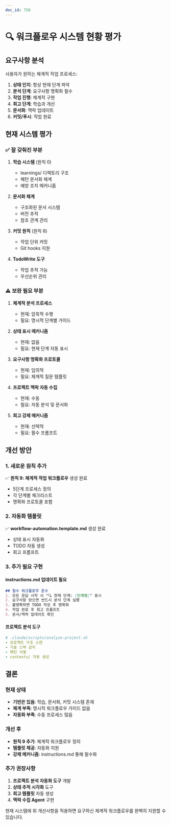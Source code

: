 ```yaml
---
doc_id: 750
---
```


# 🔍 워크플로우 시스템 현황 평가

## 요구사항 분석
사용자가 원하는 체계적 작업 프로세스:
1. **상태 인지**: 항상 현재 단계 파악
2. **분석 단계**: 요구사항 명확화 필수
3. **작업 진행**: 체계적 구현
4. **회고 단계**: 학습과 개선
5. **문서화**: 맥락 업데이트
6. **커밋/푸시**: 작업 완료

## 현재 시스템 평가

### ✅ 잘 갖춰진 부분

1. **학습 시스템** (원칙 0)
   - learnings/ 디렉토리 구조
   - 패턴 문서화 체계
   - 예방 조치 메커니즘

2. **문서화 체계**
   - 구조화된 문서 시스템
   - 버전 추적
   - 참조 관계 관리

3. **커밋 원칙** (원칙 6)
   - 작업 단위 커밋
   - Git hooks 지원

4. **TodoWrite 도구**
   - 작업 추적 가능
   - 우선순위 관리

### ⚠️ 보완 필요 부분

1. **체계적 분석 프로세스**
   - 현재: 암묵적 수행
   - 필요: 명시적 단계별 가이드

2. **상태 표시 메커니즘**
   - 현재: 없음
   - 필요: 현재 단계 자동 표시

3. **요구사항 명확화 프로토콜**
   - 현재: 임의적
   - 필요: 체계적 질문 템플릿

4. **프로젝트 맥락 자동 수집**
   - 현재: 수동
   - 필요: 자동 분석 및 문서화

5. **회고 강제 메커니즘**
   - 현재: 선택적
   - 필요: 필수 프롬프트

## 개선 방안

### 1. 새로운 원칙 추가
✅ **원칙 9: 체계적 작업 워크플로우** 생성 완료
- 5단계 프로세스 정의
- 각 단계별 체크리스트
- 명확화 프로토콜 포함

### 2. 자동화 템플릿
✅ **workflow-automation.template.md** 생성 완료
- 상태 표시 자동화
- TODO 자동 생성
- 회고 프롬프트

### 3. 추가 필요 구현

#### instructions.md 업데이트 필요
```markdown
## 필수 워크플로우 준수
1. 모든 응답 시작 시 "🔍 현재 단계: [단계명]" 표시
2. 요구사항 받으면 반드시 분석 단계 실행
3. 불명확하면 TODO 작성 후 명확화
4. 작업 완료 후 회고 프롬프트
5. 문서/맥락 업데이트 확인
```

#### 프로젝트 분석 도구
```yaml
# .claude/scripts/analyze-project.sh
- 프로젝트 구조 스캔
- 기술 스택 감지
- 패턴 식별
- contexts/ 자동 생성
```

## 결론

### 현재 상태
- **기반은 있음**: 학습, 문서화, 커밋 시스템 존재
- **체계 부족**: 명시적 워크플로우 가이드 없음
- **자동화 부족**: 수동 프로세스 많음

### 개선 후
- **원칙 9 추가**: 체계적 워크플로우 정의
- **템플릿 제공**: 자동화 지원
- **강제 메커니즘**: instructions.md 통해 필수화

### 추가 권장사항
1. **프로젝트 분석 자동화 도구** 개발
2. **상태 추적 시각화** 도구
3. **회고 템플릿** 자동 생성
4. **맥락 수집 Agent** 구현

현재 시스템에 위 개선사항을 적용하면 
요구하신 체계적 워크플로우를 완벽히 지원할 수 있습니다.